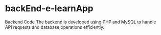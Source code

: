 # backEnd-e-learnApp
Backend Code The backend is developed using PHP and MySQL to handle API requests and database operations efficiently.

